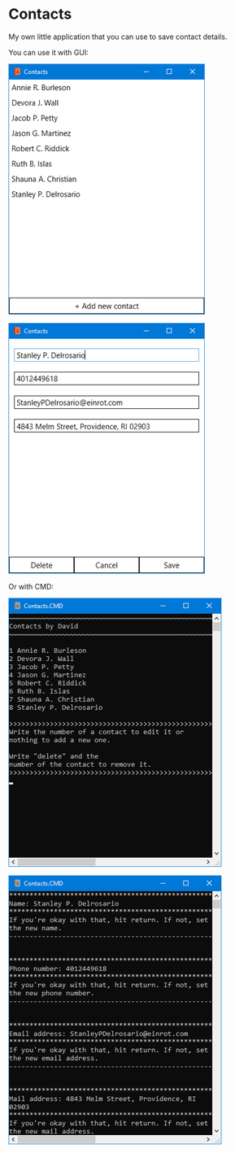 # Contacts

My own little application that you can use to save contact details.

You can use it with GUI:

![](.img/Contacts.WPF.Main.png?raw=true)

![](.img/Contacts.WPF.Contact.png?raw=true)

Or with CMD:

![](.img/Contacts.CMD.Main.png?raw=true)

![](.img/Contacts.CMD.Contact.png?raw=true)
